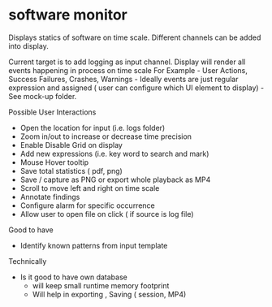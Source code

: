 # software monitor
Displays statics of software on time scale.
Different channels can be added into display.

Current target is to add logging as input channel.
Display will render all events happening in process on time scale
For Example - User Actions, Success Failures, Crashes, Warnings
            - Ideally events are just regular expression and assigned ( user can configure which UI element to display)
            - See mock-up folder.

Possible User Interactions
- Open the location for input (i.e. logs folder)
- Zoom in/out to increase or decrease time precision
- Enable Disable Grid on display
- Add new expressions (i.e. key word to search and mark)
- Mouse Hover tooltip
- Save total statistics ( pdf, png)
- Save / capture as PNG or export whole playback as MP4
- Scroll to move left and right on time scale
- Annotate findings
- Configure alarm for specific occurrence
- Allow user to open file on click ( if source is log file)



Good to have
- Identify known patterns from input template



Technically
- Is it good to have own database
   - will keep small runtime memory footprint
   - Will help in exporting , Saving ( session, MP4)
